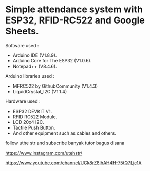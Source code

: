 # Simple attendance system with ESP32, RFID-RC522 and Google Sheets.

Software used :
- Arduino IDE (V1.8.9).
- Arduino Core for The ESP32 (V1.0.6).
- Notepad++ (V8.4.6).

Arduino libraries used :
- MFRC522 by GithubCommunity (V1.4.3)
- LiquidCrystal_I2C (V1.1.4)

Hardware used :
- ESP32 DEVKIT V1.
- RFID RC522 Module.
- LCD 20x4 I2C.
- Tactile Push Button.
- And other equipment such as cables and others.

follow uthe str and subscribe banyak tutor bagus disana 

https://www.instagram.com/utehstr/ 

https://www.youtube.com/channel/UCk8rZ8lhAH4H-75tQ7Ljc1A

